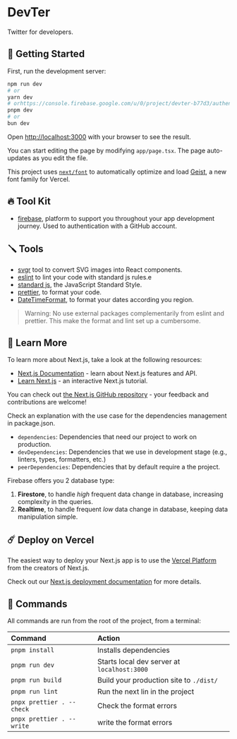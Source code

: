 # DevTer

Twitter for developers.

## 🚀 Getting Started

First, run the development server:

```bash
npm run dev
# or
yarn dev
# orhttps://console.firebase.google.com/u/0/project/devter-b77d3/authentication/providers
pnpm dev
# or
bun dev
```

Open [http://localhost:3000](http://localhost:3000) with your browser to see the result.

You can start editing the page by modifying `app/page.tsx`. The page auto-updates as you edit the file.

This project uses [`next/font`](https://nextjs.org/docs/app/building-your-application/optimizing/fonts) to automatically optimize and load [Geist](https://vercel.com/font), a new font family for Vercel.

## 🔥 Tool Kit

- [firebase](https://firebase.google.com), platform to support you throughout your app development journey. Used to authentication with a GitHub account.

## 🪛 Tools

- [svgr](https://react-svgr.com/playground) tool to convert SVG images into React components.
- [eslint](https://eslint.org/docs/latest/use/getting-started) to lint your code with standard js rules.e
- [standard js](https://standardjs.com/), the JavaScript Standard Style.
- [prettier](https://prettier.io/), to format your code.
- [DateTimeFormat](https://prettier.io/), to format your dates according you region.

> Warning: No use external packages complementarily from eslint and prettier. This make the format and lint set up a cumbersome.

## 📓 Learn More

To learn more about Next.js, take a look at the following resources:

- [Next.js Documentation](https://nextjs.org/docs) - learn about Next.js features and API.
- [Learn Next.js](https://nextjs.org/learn) - an interactive Next.js tutorial.

You can check out [the Next.js GitHub repository](https://github.com/vercel/next.js) - your feedback and contributions are welcome!

Check an explanation with the use case for the dependencies management in package.json.

- `dependencies`: Dependencies that need our project to work on production.
- `devDependencies`: Dependencies that we use in development stage (e.g., linters, types, formatters, etc.)
- `peerDependencies`: Dependencies that by default require a the project.

Firebase offers you 2 database type:

1. **Firestore**, to handle *high* frequent data change in database, increasing complexity in the queries.
2. **Realtime**, to handle frequent *low* data change in database, keeping data manipulation simple.

## ☄️ Deploy on Vercel

The easiest way to deploy your Next.js app is to use the [Vercel Platform](https://vercel.com/new?utm_medium=default-template&filter=next.js&utm_source=create-next-app&utm_campaign=create-next-app-readme) from the creators of Next.js.

Check out our [Next.js deployment documentation](https://nextjs.org/docs/app/building-your-application/deploying) for more details.

## 🧞 Commands

All commands are run from the root of the project, from a terminal:

| Command                   | Action                                      |
| :------------------------ | :------------------------------------------ |
| `pnpm install`            | Installs dependencies                       |
| `pnpm run dev`            | Starts local dev server at `localhost:3000` |
| `pnpm run build`          | Build your production site to `./dist/`     |
| `pnpm run lint`           | Run the next lin in the project             |
| `pnpx prettier . --check` | Check the format errors                     |
| `pnpx prettier . --write` | write the format errors                     |

